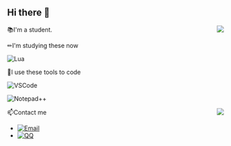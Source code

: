 
## Hi there 👋

<img align="right" src="https://github-readme-stats.vercel.app/api/top-langs/?username=sbzlzh"/>

📚I'm a student.

✏I'm studying these now

![Lua](https://img.shields.io/badge/-Lua-blue?style=flat-square&logo=Lua&logoColor=fff)

🔨I use these tools to code

![VSCode](https://img.shields.io/badge/-VSCode-blue?style=flat-square&logo=visualstudiocode&logoColor=fff)

![Notepad++](https://img.shields.io/badge/-Notepad++-green?style=flat-square&logo=notepadplusplus&logoColor=fff)

<img align="right" src="https://github-readme-stats.vercel.app/api?username=sbzlzh&show_icons=true&theme=blue-green&count_private=true&include_all_commits=true&border_color=001F1E&text_color=09d672&icon_color=00C2C2" />

📫Contact me

* [![Email](https://img.shields.io/badge/Email-suibozhulius@gmail.com-1?style=social&logoColor=fff)](mailto:suibozhulius@gmail.com)
* [![QQ](https://img.shields.io/badge/QQ-2247564152-1?style=social&logoColor=fff)](tencent://AddContact/?fromId=45&fromSubId=1&subcmd=all&uin=2247564152&website=www.oicqzone.com)
